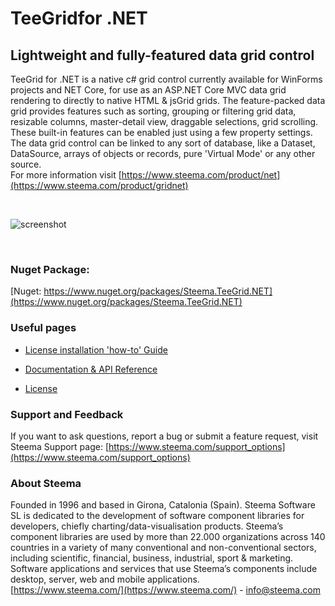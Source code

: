 # TeeGridfor .NET
## Lightweight and fully-featured data grid control
TeeGrid for .NET is a native c# grid control currently available for WinForms projects and NET Core, for use as an ASP.NET Core MVC data grid rendering to directly to native HTML & jsGrid grids.
The feature-packed data grid provides features such as sorting, grouping or filtering grid data, resizable columns, master-detail view, draggable selections, grid scrolling. These built-in features can be enabled just using a few property settings.
The data grid control can be linked to any sort of database, like a Dataset, DataSource, arrays of objects or records, pure 'Virtual Mode' or any other source. <br>
For more information visit [https://www.steema.com/product/net](https://www.steema.com/product/gridnet)

<br>

![screenshot](https://www.steema.com/uploads/products/themes3.jpg ".NET Data Grid")

<br>

### Nuget Package:
[Nuget: https://www.nuget.org/packages/Steema.TeeGrid.NET](https://www.nuget.org/packages/Steema.TeeGrid.NET)
 
### Useful pages

- [License installation 'how-to' Guide](https://github.com/Steema/TeeGrid-for-.NET/wiki/)
 
- [Documentation & API Reference](https://www.steema.com/docs/TeeGridNET/)
 
- [License](https://www.steema.com/licensing/gridnet)


### Support and Feedback

If you want to ask questions, report a bug or submit a feature request, visit Steema Support page: [https://www.steema.com/support_options](https://www.steema.com/support_options)

### About Steema

Founded in 1996 and based in Girona, Catalonia (Spain). Steema Software SL is dedicated to the development of software component libraries for developers, chiefly charting/data-visualisation products.
Steema’s component libraries are used by more than 22.000 organizations across 140 countries in a variety of many conventional and non-conventional sectors, including scientific, financial, business, industrial, sport & marketing.
Software applications and services that use Steema’s components include desktop, server, web and mobile applications.<br>
[https://www.steema.com/](https://www.steema.com/) - info@steema.com

